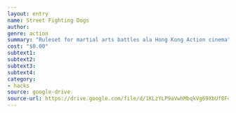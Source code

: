 ```yaml
---
layout: entry 
name: Street Fighting Dogs
author: 
genre: action
summary: "Ruleset for martial arts battles ala Hong Kong Action cinema"
cost: "$0.00"
subtext1: 
subtext2: 
subtext3: 
subtext4: 
category:
- hacks
source: google-drive
source-url: https://drive.google.com/file/d/1KLzYLP9aVwhMbqkVg69XbUf8F4U5AY1t/view
---
```

